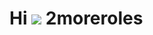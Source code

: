 # Hi ![](https://user-images.githubusercontent.com/18350557/176309783-0785949b-9127-417c-8b55-ab5a4333674e.gif) 2moreroles
